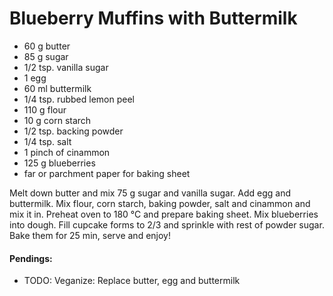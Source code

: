 # Blueberry Muffins with Buttermilk

* 60 g butter
* 85 g sugar
* 1/2 tsp. vanilla sugar
* 1 egg
* 60 ml buttermilk
* 1/4 tsp. rubbed lemon peel
* 110 g flour
* 10 g corn starch
* 1/2 tsp. backing powder
* 1/4 tsp. salt
* 1 pinch of cinammon
* 125 g blueberries
* far or parchment paper for baking sheet

Melt down butter and mix 75 g sugar and vanilla sugar. Add egg and buttermilk. Mix flour, corn starch, baking powder, salt and cinammon and mix it in. Preheat oven to 180 °C and prepare baking sheet. Mix blueberries into dough. Fill cupcake forms to 2/3 and sprinkle with rest of powder sugar. Bake them for 25 min, serve and enjoy!

#### Pendings: 
* TODO: Veganize: Replace butter, egg and buttermilk
